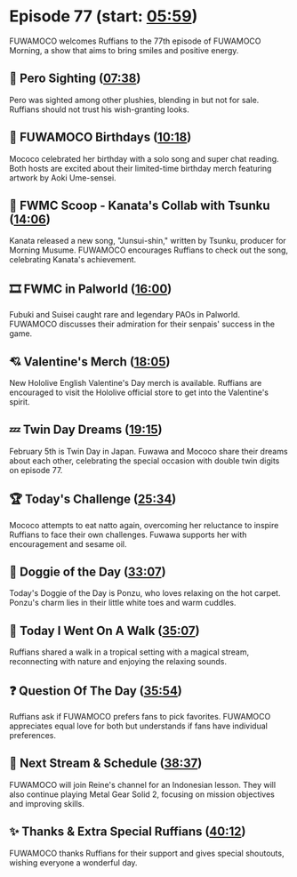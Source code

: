 # Episode 77 (start: [05:59](https://youtu.be/gunjt6dWp_Y?t=05m59s))

FUWAMOCO welcomes Ruffians to the 77th episode of FUWAMOCO Morning, a show that aims to bring smiles and positive energy.

## 👀 Pero Sighting ([07:38](https://youtu.be/gunjt6dWp_Y?t=07m38s))

Pero was sighted among other plushies, blending in but not for sale. Ruffians should not trust his wish-granting looks.

## 🎂 FUWAMOCO Birthdays ([10:18](https://youtu.be/gunjt6dWp_Y?t=10m18s))

Mococo celebrated her birthday with a solo song and super chat reading. Both hosts are excited about their limited-time birthday merch featuring artwork by Aoki Ume-sensei.

## 🔎 FWMC Scoop - Kanata's Collab with Tsunku ([14:06](https://youtu.be/gunjt6dWp_Y?t=14m06s))

Kanata released a new song, "Junsui-shin," written by Tsunku, producer for Morning Musume. FUWAMOCO encourages Ruffians to check out the song, celebrating Kanata's achievement.

## 🎞️ FWMC in Palworld ([16:00](https://youtu.be/gunjt6dWp_Y?t=16m00s))

Fubuki and Suisei caught rare and legendary PAOs in Palworld. FUWAMOCO discusses their admiration for their senpais' success in the game.

## 💘 Valentine's Merch ([18:05](https://youtu.be/gunjt6dWp_Y?t=18m05s))

New Hololive English Valentine's Day merch is available. Ruffians are encouraged to visit the Hololive official store to get into the Valentine's spirit.

## 💤 Twin Day Dreams ([19:15](https://youtu.be/gunjt6dWp_Y?t=19m15s))

February 5th is Twin Day in Japan. Fuwawa and Mococo share their dreams about each other, celebrating the special occasion with double twin digits on episode 77.

## 🏆 Today's Challenge ([25:34](https://youtu.be/gunjt6dWp_Y?t=25m34s))

Mococo attempts to eat natto again, overcoming her reluctance to inspire Ruffians to face their own challenges. Fuwawa supports her with encouragement and sesame oil.

## 🐶 Doggie of the Day ([33:07](https://youtu.be/gunjt6dWp_Y?t=33m07s))

Today's Doggie of the Day is Ponzu, who loves relaxing on the hot carpet. Ponzu's charm lies in their little white toes and warm cuddles.

## 🚶 Today I Went On A Walk ([35:07](https://youtu.be/gunjt6dWp_Y?t=35m07s))

Ruffians shared a walk in a tropical setting with a magical stream, reconnecting with nature and enjoying the relaxing sounds.

## ❓ Question Of The Day ([35:54](https://youtu.be/gunjt6dWp_Y?t=35m54s))

Ruffians ask if FUWAMOCO prefers fans to pick favorites. FUWAMOCO appreciates equal love for both but understands if fans have individual preferences.

## 📅 Next Stream & Schedule ([38:37](https://youtu.be/gunjt6dWp_Y?t=38m37s))

FUWAMOCO will join Reine's channel for an Indonesian lesson. They will also continue playing Metal Gear Solid 2, focusing on mission objectives and improving skills.

## ✨ Thanks & Extra Special Ruffians ([40:12](https://youtu.be/gunjt6dWp_Y?t=40m12s))

FUWAMOCO thanks Ruffians for their support and gives special shoutouts, wishing everyone a wonderful day.
